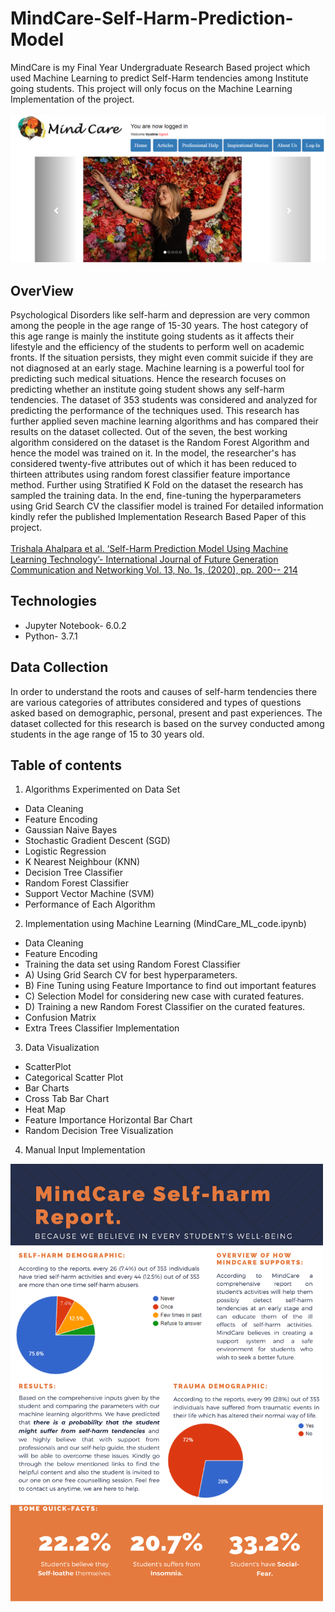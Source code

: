 # MindCare-Self-Harm-Prediction-Model

MindCare is my Final Year Undergraduate Research Based project which used Machine Learning to predict Self-Harm tendencies among Institute going students.
This project will only focus on the Machine Learning Implementation of the project. 
<br><br>
![Main Web Page](https://github.com/trystine/MindCare-Self-Harm-Prediction-Model/blob/main/Images/Main%20Page.png)

## OverView
 Psychological Disorders like self-harm and depression are very common among the people in the age range of 15-30 years. The host category of this age range is mainly the institute going students as it affects their lifestyle and the efficiency of the students to perform well on academic fronts. If the situation persists, they might even commit suicide if they are not diagnosed at an early stage. Machine learning is a powerful tool for predicting such medical situations. Hence the research focuses on predicting whether an institute going student shows any self-harm tendencies. The dataset of 353 students was considered and analyzed for predicting the performance of the techniques used. This research has further applied seven machine learning algorithms and has compared their results on the dataset collected. Out of the seven, the best working algorithm considered on the dataset is the Random Forest Algorithm and hence the model was trained on it. In the model, the researcher's has considered twenty-five attributes out of which it has been reduced to thirteen attributes using random forest classifier feature importance method. Further using Stratified K Fold on the dataset the research has sampled the training data. In the end, fine-tuning the hyperparameters using Grid Search CV the classifier model is trained
For detailed information kindly refer the published Implementation Research Based Paper of this project.
<br><br>
[Trishala Ahalpara et al. ‘Self-Harm Prediction Model Using Machine Learning Technology’- 
 International Journal of Future Generation Communication and Networking Vol. 13, No. 1s, (2020), pp. 200-- 214]( http://sersc.org/journals/index.php/IJFGCN/article/view/17800)

## Technologies
* Jupyter Notebook- 6.0.2
* Python- 3.7.1
## Data Collection
In order to understand the roots and causes of self-harm tendencies there are various categories of attributes considered and types of questions asked based on demographic, personal, present and past experiences. The dataset collected for this research is based on the survey conducted among students in the age range of 15 to 30 years old. 

## Table of contents
1) Algorithms Experimented on Data Set
  * Data Cleaning
  * Feature Encoding
  * Gaussian Naive Bayes 
  * Stochastic Gradient Descent (SGD)
  * Logistic Regression 
  * K Nearest Neighbour  (KNN)
  * Decision Tree Classifier
  * Random Forest Classifier
  * Support Vector Machine (SVM)
  * Performance of Each Algorithm
2) Implementation using Machine Learning (MindCare_ML_code.ipynb)
  * Data Cleaning
  * Feature Encoding
  * Training the data set using Random Forest Classifier	 
  * A) Using Grid Search CV for best hyperparameters.<br>
  * B) Fine Tuning using Feature Importance to find out important features<br>
  * C) Selection Model for considering new case with curated features.<br>
  * D) Training a new Random Forest Classifier on the curated features.<br>
  * Confusion Matrix
  * Extra Trees Classifier Implementation
3) Data Visualization
  * ScatterPlot
  * Categorical Scatter Plot
  * Bar Charts
  * Cross Tab Bar Chart
  * Heat Map
  * Feature Importance Horizontal Bar Chart
  * Random Decision Tree Visualization
4) Manual Input Implementation 

<img src="https://github.com/trystine/MindCare-Self-Harm-Prediction-Model/blob/main/Images/Self-Harm.png" class="center" alt="alt text" width="500" height="700" >

